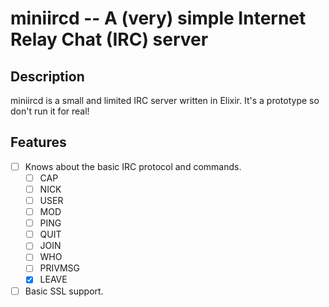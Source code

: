 # miniircd -- A (very) simple Internet Relay Chat (IRC) server

## Description
miniircd is a small and limited IRC server written in Elixir. It's a prototype so don't run it for real!


## Features

- [ ] Knows about the basic IRC protocol and commands.
    - [ ] CAP
    - [ ] NICK
    - [ ] USER
    - [ ] MOD
    - [ ] PING
    - [ ] QUIT
    - [ ] JOIN
    - [ ] WHO
    - [ ] PRIVMSG
    - [X] LEAVE
- [ ] Basic SSL support.
